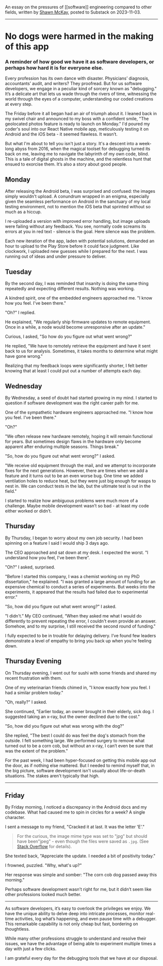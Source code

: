 An essay on the pressures of [[software]] engineering compared to other fields, written by [Shawn McKay](https://shmck.substack.com/p/no-dogs-were-harmed-in-the-making), posted to Substack on 2023-11-03.

--- 
# No dogs were harmed in the making of this app

### A reminder of how good we have it as software developers, or perhaps how hard it is for everyone else.

Every profession has its own dance with disaster. Physicians’ diagnosis, accountants’ audit, and writers? They proofread. But for us software developers, we engage in a peculiar kind of sorcery known as "debugging." It’s a delicate art that lets us wade through the rivers of time, witnessing the world through the eyes of a computer, understanding our coded creations at every step.

The Friday before it all began had an air of triumph about it. I leaned back in my swivel chair and announced to my boss with a confident smile, "The geolocated photos feature is ready to launch on Monday." I'd poured my coder's soul into our React Native mobile app, meticulously testing it on Android and the iOS beta - it seemed flawless. It wasn’t.

But what I'm about to tell you isn't just a story. It's a descent into a week-long abyss from 2016, when the magical toolset for debugging turned its back on me, leaving me to navigate the labyrinth of my own code, blind. This is a tale of digital ghosts in the machine, and the relentless hunt that ensued to exorcise them. It’s also a story about good people.

## **Monday**

After releasing the Android beta, I was surprised and confused: the images simply wouldn't upload. A conundrum wrapped in an enigma, especially given the seamless performance on Android in the sanctuary of my local testing environment, not to mention the iOS beta that sprinted without so much as a hiccup.

I re-uploaded a version with improved error handling, but image uploads were failing without any feedback. You see, normally code screams its errors at you in red text - silence is the goal. Here silence was the problem.

Each new iteration of the app, laden with potential solutions, demanded an hour to upload to the Play Store before it could face judgment. Like clockwork, I uploaded new guesses while I prepared for the next. I was running out of ideas and under pressure to deliver.

## Tuesday

By the second day, I was reminded that insanity is doing the same thing repeatedly and expecting different results. Nothing was working.

A kindred spirit, one of the embedded engineers approached me. "I know how you feel. I've been there."

"Oh?" I replied.

He explained, "We regularly ship firmware updates to remote equipment. Once in a while, a node would become unresponsive after an update."

Curious, I asked, "So how do you figure out what went wrong?"

He replied, "We have to remotely retrieve the equipment and have it sent back to us for analysis. Sometimes, it takes months to determine what might have gone wrong."

Realizing that my feedback loops were significantly shorter, I felt better knowing that at least I could put out a number of attempts each day.

## Wednesday

By Wednesday, a seed of doubt had started growing in my mind. I started to question if software development was the right career path for me.

One of the sympathetic hardware engineers approached me. "I know how you feel. I've been there."

"Oh?"

"We often release new hardware remotely, hoping it will remain functional for years. But sometimes design flaws in the hardware only become apparent after enduring multiple seasons. Things break."

"So, how do you figure out what went wrong?" I asked.

"We receive old equipment through the mail, and we attempt to incorporate fixes for the next generations. However, there are times when we add a feature and it turns out to be an even worse bug. One time we added ventilation holes to reduce heat, but they were just big enough for wasps to nest in. We can conduct tests in the lab, but the ultimate test is out in the field."

I started to realize how ambiguous problems were much more of a challenge. Maybe mobile development wasn’t so bad - at least my code either worked or didn’t.

## Thursday

By Thursday, I began to worry about my own job security. I had been spinning on a feature I said I would ship 3 days ago.

The CEO approached and sat down at my desk. I expected the worst. "I understand how you feel, I've been there”.

"Oh?" I asked, surprised.

"Before I started this company, I was a chemist working on my PhD dissertation," he explained. "I was granted a large amount of funding for an expensive chemical to conduct a series of experiments. But weeks into the experiments, it appeared that the results had failed due to experimental error."

"So, how did you figure out what went wrong?" I asked.

"I didn't.” My CEO continued, “When they asked me what I would do differently to prevent repeating the error, I couldn't even provide an answer. Somehow, and to my surprise, I still received the second round of funding."

I fully expected to be in trouble for delaying delivery. I’ve found few leaders demonstrate a level of empathy to bring you back up when you’re feeling down.

## Thursday Evening

On Thursday evening, I went out for sushi with some friends and shared my recent frustration with them.

One of my veterinarian friends chimed in, "I know exactly how you feel. I had a similar problem today."

"Oh, really?" I asked.

She continued, "Earlier today, an owner brought in their elderly, sick dog. I suggested taking an x-ray, but the owner declined due to the cost."

"So, how did you figure out what was wrong with the dog?"

She replied, "The best I could do was feel the dog's stomach from the outside. I felt something large. We performed surgery to remove what turned out to be a corn cob, but without an x-ray, I can’t even be sure that was the extent of the problem."

For the past week, I had been hyper-focused on getting this mobile app out the door, as if nothing else mattered. But I needed to remind myself that, in the big picture, software development isn't usually about life-or-death situations. The stakes aren't typically that high.

---

## Friday

By Friday morning, I noticed a discrepancy in the Android docs and my codebase. What had caused me to spin in circles for a week? A single character.

I sent a message to my friend, "Cracked it at last. It was the letter 'E'."

> For the curious, the image mime type was set to "jpg" but should have been"jpeg" - even though the files were saved as `.jpg`. (See [Stack Overflow](https://stackoverflow.com/questions/33692835/is-the-mime-type-image-jpg-the-same-as-image-jpeg) for details).

She texted back, "Appreciate the update. I needed a bit of positivity today."

I frowned, puzzled. "Why, what's up?"

Her response was simple and somber: "The corn cob dog passed away this morning."

Perhaps software development wasn’t right for me, but it didn’t seem like other professions looked much better.

---

As software developers, it’s easy to overlook the privileges we enjoy. We have the unique ability to delve deep into intricate processes, monitor real-time activities, log what’s happening, and even pause time with a debugger. This remarkable capability is not only cheap but fast, bordering on thoughtless.

While many other professions struggle to understand and resolve their issues, we have the advantage of being able to experiment multiple times a day with just a few clicks.

I am grateful every day for the debugging tools that we have at our disposal.